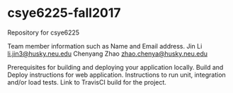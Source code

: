 # csye6225-fall2017
Repository for csye6225

Team member information such as Name and Email address.
Jin Li  li.jin3@husky.neu.edu
Chenyang Zhao zhao.chenya@husky.neu.edu

Prerequisites for building and deploying your application locally.
Build and Deploy instructions for web application.
Instructions to run unit, integration and/or load tests.
Link to TravisCI build for the project.
